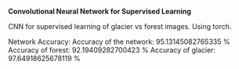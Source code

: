 **Convolutional Neural Network for Supervised Learning**

CNN for supervised learning of glacier vs forest images.
Using torch.

Network Accuracy:
Accuracy of the network: 95.13145082765335 %
Accuracy of forest: 92.19409282700423 %
Accuracy of glacier: 97.64918625678119 %
